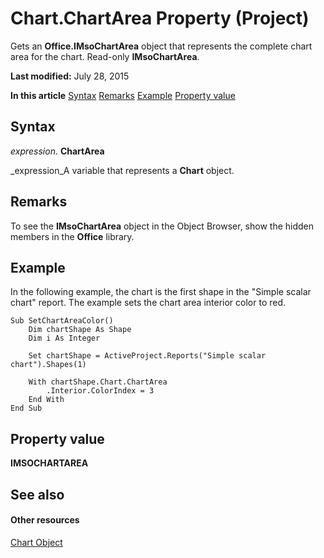 
# Chart.ChartArea Property (Project)
Gets an  **Office.IMsoChartArea** object that represents the complete chart area for the chart. Read-only **IMsoChartArea**.

 **Last modified:** July 28, 2015

 **In this article**
 [Syntax](#sectionSection0)
 [Remarks](#sectionSection1)
 [Example](#sectionSection2)
 [Property value](#sectionSection3)


## Syntax
<a name="sectionSection0"> </a>

 _expression_. **ChartArea**

 _expression_A variable that represents a  **Chart** object.


## Remarks
<a name="sectionSection1"> </a>

To see the  **IMsoChartArea** object in the Object Browser, show the hidden members in the **Office** library.


## Example
<a name="sectionSection2"> </a>

In the following example, the chart is the first shape in the "Simple scalar chart" report. The example sets the chart area interior color to red.


```
Sub SetChartAreaColor()
    Dim chartShape As Shape
    Dim i As Integer
    
    Set chartShape = ActiveProject.Reports("Simple scalar chart").Shapes(1)
    
    With chartShape.Chart.ChartArea
        .Interior.ColorIndex = 3
    End With
End Sub
```


## Property value
<a name="sectionSection3"> </a>

 **IMSOCHARTAREA**


## See also
<a name="sectionSection3"> </a>


#### Other resources


 [Chart Object](810d4ec1-69d2-c432-b9da-57042b783b85.md)

